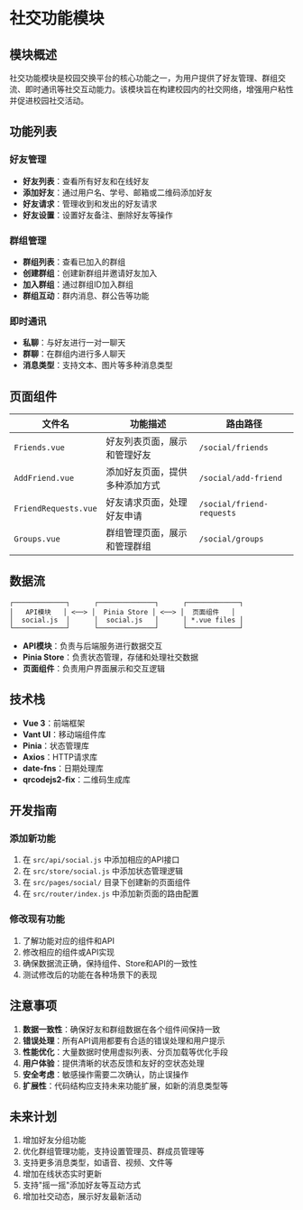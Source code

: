 # 社交功能模块

## 模块概述

社交功能模块是校园交换平台的核心功能之一，为用户提供了好友管理、群组交流、即时通讯等社交互动能力。该模块旨在构建校园内的社交网络，增强用户粘性并促进校园社交活动。

## 功能列表

### 好友管理

- **好友列表**：查看所有好友和在线好友
- **添加好友**：通过用户名、学号、邮箱或二维码添加好友
- **好友请求**：管理收到和发出的好友请求
- **好友设置**：设置好友备注、删除好友等操作

### 群组管理

- **群组列表**：查看已加入的群组
- **创建群组**：创建新群组并邀请好友加入
- **加入群组**：通过群组ID加入群组
- **群组互动**：群内消息、群公告等功能

### 即时通讯

- **私聊**：与好友进行一对一聊天
- **群聊**：在群组内进行多人聊天
- **消息类型**：支持文本、图片等多种消息类型

## 页面组件

| 文件名 | 功能描述 | 路由路径 |
|--------|----------|----------|
| `Friends.vue` | 好友列表页面，展示和管理好友 | `/social/friends` |
| `AddFriend.vue` | 添加好友页面，提供多种添加方式 | `/social/add-friend` |
| `FriendRequests.vue` | 好友请求页面，处理好友申请 | `/social/friend-requests` |
| `Groups.vue` | 群组管理页面，展示和管理群组 | `/social/groups` |

## 数据流

```
┌─────────────┐      ┌──────────────┐      ┌─────────────┐
│   API模块   │ <──> │  Pinia Store │ <──> │  页面组件   │
│  social.js  │      │  social.js   │      │ *.vue files │
└─────────────┘      └──────────────┘      └─────────────┘
```

- **API模块**：负责与后端服务进行数据交互
- **Pinia Store**：负责状态管理，存储和处理社交数据
- **页面组件**：负责用户界面展示和交互逻辑

## 技术栈

- **Vue 3**：前端框架
- **Vant UI**：移动端组件库
- **Pinia**：状态管理库
- **Axios**：HTTP请求库
- **date-fns**：日期处理库
- **qrcodejs2-fix**：二维码生成库

## 开发指南

### 添加新功能

1. 在 `src/api/social.js` 中添加相应的API接口
2. 在 `src/store/social.js` 中添加状态管理逻辑
3. 在 `src/pages/social/` 目录下创建新的页面组件
4. 在 `src/router/index.js` 中添加新页面的路由配置

### 修改现有功能

1. 了解功能对应的组件和API
2. 修改相应的组件或API实现
3. 确保数据流正确，保持组件、Store和API的一致性
4. 测试修改后的功能在各种场景下的表现

## 注意事项

1. **数据一致性**：确保好友和群组数据在各个组件间保持一致
2. **错误处理**：所有API调用都要有合适的错误处理和用户提示
3. **性能优化**：大量数据时使用虚拟列表、分页加载等优化手段
4. **用户体验**：提供清晰的状态反馈和友好的空状态处理
5. **安全考虑**：敏感操作需要二次确认，防止误操作
6. **扩展性**：代码结构应支持未来功能扩展，如新的消息类型等

## 未来计划

1. 增加好友分组功能
2. 优化群组管理功能，支持设置管理员、群成员管理等
3. 支持更多消息类型，如语音、视频、文件等
4. 增加在线状态实时更新
5. 支持"摇一摇"添加好友等互动方式
6. 增加社交动态，展示好友最新活动